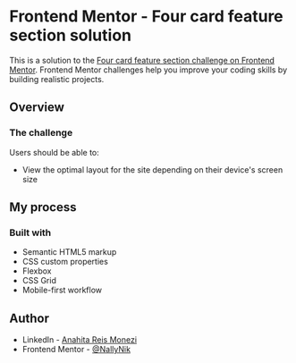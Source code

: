 # Frontend Mentor - Four card feature section solution

This is a solution to the [Four card feature section challenge on Frontend Mentor](https://www.frontendmentor.io/challenges/four-card-feature-section-weK1eFYK). Frontend Mentor challenges help you improve your coding skills by building realistic projects.

## Overview

### The challenge

Users should be able to:

- View the optimal layout for the site depending on their device's screen size

## My process

### Built with

- Semantic HTML5 markup
- CSS custom properties
- Flexbox
- CSS Grid
- Mobile-first workflow

## Author

- LinkedIn - [Anahita Reis Monezi](https://www.linkedin.com/in/anahitareismonezi/)
- Frontend Mentor - [@NallyNik](https://www.frontendmentor.io/profile/nallynik)